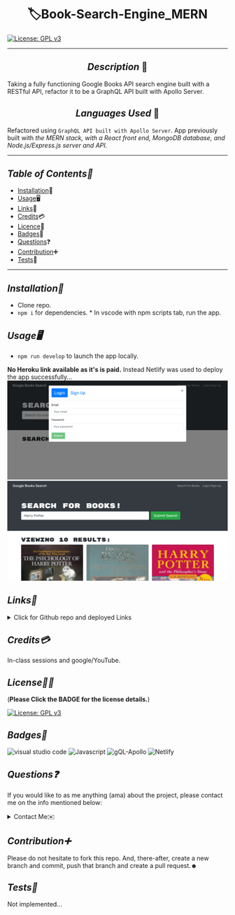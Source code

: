# <div align="center"> 🏷️**Book-Search-Engine_MERN** </div>

[![License: GPL v3](https://img.shields.io/badge/License-GPLv3-blue.svg)](https://choosealicense.com/licenses/gpl-3.0/)

---

## <div align="center"> _Description_ 📝</div>

Taking a fully functioning Google Books API search engine built with a RESTful API, refactor it to be a GraphQL API built with Apollo Server.

## <div align="center"> _Languages Used_ 💬</div>

Refactored using `GraphQL API built with Apollo Server`. App previously built with _the MERN stack, with a React front end, MongoDB database, and Node.js/Express.js server and API._

---

## _Table of Contents📖_

- [Installation](#Installation)💾
- [Usage](#Usage)🖥
- [Links](#Links)📎
- [Credits](#Credits)💳
- [Licence](#License)🪪
- [Badges](#Badges)🦡
- [Questions](#Questions)❓
- [Contribution](#Contribution)➕
- [Tests](#Tests)🧪

---

## _Installation💾_

- Clone repo.
- `npm i` for dependencies. \* In vscode with npm scripts tab, run the app.

## _Usage🖥_

- `npm run develop` to launch the app locally.

**No Heroku link available as it's is paid.** Instead Netlify was used to deploy the app successfully...
![GBS_login](./images/GBS_login.jpg)
![Gbs_search](./images/GBS_search.jpg)

## _Links📎_

<details>

<summary>Click for Github repo and deployed Links</summary>

- <[B.S.E_MERN](https://github.com/A-N26/Book-Search-Engine-MERN)>

- <[netlify deployed link](https://bse-mern-an.netlify.app/)>

</details>

## _Credits💳_

In-class sessions and google/YouTube.

## _License🪪🦡_

(**Please Click the BADGE for the license details.**)

[![License: GPL v3](https://img.shields.io/badge/License-GPLv3-blue.svg)](https://choosealicense.com/licenses/gpl-3.0/)

## _Badges🦡_

![visual studio code](https://img.shields.io/badge/Visual_Studio_Code-0078D4?style=for-the-badge&logo=visual%20studio%20code&logoColor=white) ![Javascript](https://img.shields.io/badge/JavaScript-323330?style=for-the-badge&logo=javascript&logoColor=F7DF1E) ![gQL-Apollo](https://img.shields.io/badge/GraphQL-Apollo%20Server-%236464c8) ![Netlify](https://img.shields.io/badge/Netlify-00C7B7?style=for-the-badge&logo=netlify&logoColor=white)

## _Questions❓_

If you would like to as me anything (ama) about the project, please contact me on the info mentioned below:

<details>

<summary>Contact Me✉️</summary>

- My GitHub Profile - [A-N26](https://github.com/A-N26)

- e-mail - [📧](A-N26@github.com)

</details>

## _Contribution➕_

Please do not hesitate to fork this repo. And, there-after, create a new branch and commit, push that branch and create a pull request.☻

## _Tests🧪_

Not implemented...
